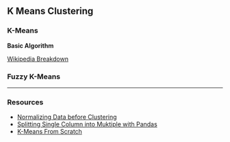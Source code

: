 ## K Means Clustering


### K-Means

**Basic Algorithm**

[Wikipedia Breakdown](https://en.wikipedia.org/wiki/K-means_clustering)

### Fuzzy K-Means

-----
### Resources

* [Normalizing Data before Clustering](https://stats.stackexchange.com/questions/89809/is-it-important-to-scale-data-before-clustering)
* [Splitting Single Column into Muktiple with Pandas](https://saturncloud.io/blog/how-to-split-one-column-into-multiple-columns-in-pandas-dataframe/)
* [K-Means From Scratch](https://www.youtube.com/watch?v=lX-3nGHDhQg)